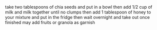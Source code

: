 take two tablespoons of chia seeds and put in a bowl
then add 1/2 cup of milk and milk together until no clumps
then add 1 tablespoon of honey to your mixture and put in the fridge
then wait overnight and take out once finished
may add fruits or granola as  garnish